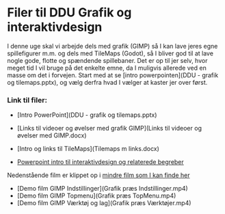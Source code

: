 <h1>Filer til DDU Grafik og interaktivdesign</h1>

I denne uge skal vi arbejde dels med grafik (GIMP) så I kan lave jeres egne spillefigurer m.m. og dels med TileMaps (Godot),
så I bliver god til at lave nogle gode, flotte og spændende spillebaner.
Det er op til jer selv, hvor meget tid I vil bruge på det enkelte emne, da I muligvis allerede ved en masse om det i forvejen.
Start med at se [intro powerpointen](DDU - grafik og tilemaps.pptx), og vælg derfra hvad I vælger at kaster jer over først.

### Link til filer: 
- [Intro PowerPoint](DDU - grafik og tilemaps.pptx)
- [Links til videoer og øvelser med grafik GIMP](Links til videoer og øvelser med GIMP.docx)
- [Intro og links til TileMaps](Tilemaps m links.docx)

- [Powerpoint intro til interaktivdesign og relaterede begreber](Interaktivdesign.pptx)

Nedenstående film er klippet op i [mindre film som I kan finde her](https://teccph-my.sharepoint.com/:f:/g/personal/kkm_tec_dk/EofuC3O3_khHmt3mOQpPQdkBfAyAxqIqAoG0EhanVah0ew?e=rpm0zo)
- [Demo film GIMP Indstillinger](Grafik præs Indstillinger.mp4)
- [Demo film GIMP Topmenu](Grafik præs TopMenu.mp4)
- [Demo film GIMP Værktøj og lag](Grafik præs Værktøjer.mp4)



